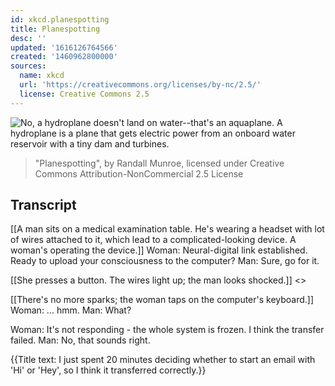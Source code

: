 ```yaml
---
id: xkcd.planespotting
title: Planespotting
desc: ''
updated: '1616126764566'
created: '1460962800000'
sources:
  name: xkcd
  url: 'https://creativecommons.org/licenses/by-nc/2.5/'
  license: Creative Commons 2.5
---
```

![No, a hydroplane doesn't land on water--that's an aquaplane. A hydroplane is a plane that gets electric power from an onboard water reservoir with a tiny dam and turbines.](https://imgs.xkcd.com/comics/planespotting.png)
> "Planespotting", by Randall Munroe, licensed under Creative Commons Attribution-NonCommercial 2.5 License

## Transcript
[[A man sits on a medical examination table. He's wearing a headset with lot of wires attached to it, which lead to a complicated-looking device. A woman's operating the device.]]
Woman: Neural-digital link established. Ready to upload your consciousness to the computer? 
Man: Sure, go for it. 

[[She presses a button. The wires light up; the man looks shocked.]]
<<Bzzzzzzt>>

[[There's no more sparks; the woman taps on the computer's keyboard.]]
Woman: ... hmm. 
Man: What? 

Woman: It's not responding - the whole system is frozen. I think the transfer failed.
Man: No, that sounds right.

{{Title text: I just spent 20 minutes deciding whether to start an email with 'Hi' or 'Hey', so I think it transferred correctly.}}
